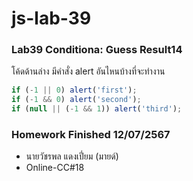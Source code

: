 # js-lab-39
### Lab39 Conditiona: Guess Result14
โค้ดด้านล่าง มีคำสั่ง alert อันไหนบ้างที่จะทำงาน

```JavaScript
if (-1 || 0) alert('first');
if (-1 && 0) alert('second');
if (null || (-1 && 1)) alert('third');
```

### Homework Finished 12/07/2567
- นายวัชรพล แดงเปี่ยม (มายด์)
- Online-CC#18